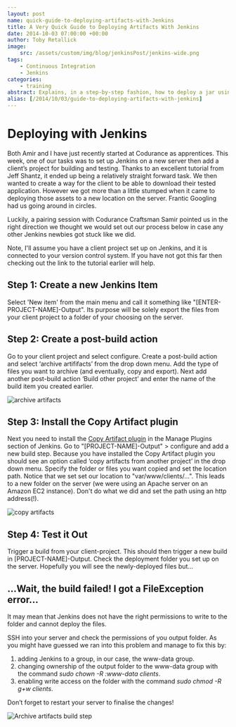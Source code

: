 ```yaml
---
layout: post
name: quick-guide-to-deploying-artifacts-with-Jenkins
title: A Very Quick Guide to Deploying Artifacts With Jenkins
date: 2014-10-03 07:00:00 +00:00
author: Toby Retallick
image:
    src: /assets/custom/img/blog/jenkinsPost/jenkins-wide.png
tags:
    - Continuous Integration
    - Jenkins
categories:
    - training
abstract: Explains, in a step-by-step fashion, how to deploy a jar using Jenkins 
alias: [/2014/10/03/guide-to-deploying-artifacts-with-jenkins]
---
```


# Deploying with Jenkins
Both Amir and I have just recently started at Codurance as apprentices. This week, one of our tasks was to set up Jenkins on a new server then add a client’s project for building and testing. Thanks to an excellent tutorial from Jeff Shantz, it ended up being a relatively straight forward task. We then wanted to create a way for the client to be able to download their tested application. However we got more than a little stumped when it came to deploying those assets to a new location on the server. Frantic Googling had us going around in circles.

Luckily, a pairing session with Codurance Craftsman Samir pointed us in the right direction we thought we would set out our process below in case any other Jenkins newbies got stuck like we did.

Note, I'll assume you have a client project set up on Jenkins, and it is connected to your version control system. If you have not got this far then checking out the link to the tutorial earlier will help.

## Step 1: Create a new Jenkins Item

Select 'New item' from the main menu and call it something like "[ENTER-PROJECT-NAME]-Output". Its purpose will be solely export the files from your client project to a folder of your choosing on the server.


## Step 2: Create a post-build action

Go to your client project and select configure. Create a post-build action and select ‘archive artififacts’ from the drop down menu. Add the type of files you want to archive (and eventually, copy and export). Next add another post-build action ‘Build other project’ and enter the name of the build item you created earlier. 

![archive artifacts](/assets/custom/img/blog/jenkinsPost/archiveArtifacts.png)

## Step 3: Install the Copy Artifact plugin

Next you need to install the [Copy Artifact plugin](https://wiki.jenkins.io/display/JENKINS/Copy+Artifact+Plugin) in the Manage Plugins section of Jenkins. Go to "[PROJECT-NAME]-Output" > configure and add a new build step. Because you have installed the Copy Artifact plugin you should see an option called ‘copy artifacts from another project’ in the drop down menu. Specify the folder or files you want copied and set the location path. Notice that we set set our location to "var/www/clients/…". This leads to a new folder on the server (we were using an Apache server on an Amazon EC2 instance). Don't do what we did and set the path using an http address(!).

![copy artifacts]({{site.baseurl}}/assets/custom/img/blog/jenkinsPost/copyArtifacts.png)


## Step 4: Test it Out

Trigger a build from your client-project. This should then trigger a new build in [PROJECT-NAME]-Output. Check the deployment folder you set up on the server. Hopefully you will see the newly-deployed files but...

## ...Wait, the build failed! I got a FileException error...

It may mean that Jenkins does not have the right permissions to write to the folder and cannot deploy the files.

SSH into your server and check the permissions of you output folder. As you might have guessed we ran into this problem and manage to fix this by:

1. adding Jenkins to a group, in our case, the www-data group.
2. changing ownership of the output folder to the www-data group with the command *sudo chown -R :www-data clients*.
3. enabling write access on the folder with the command *sudo chmod -R g+w clients*.

Don’t forget to restart your server to finalise the changes!

![Archive artifacts build step]({{site.baseurl}}/assets/custom/img/blog/jenkinsPost/console.png)

